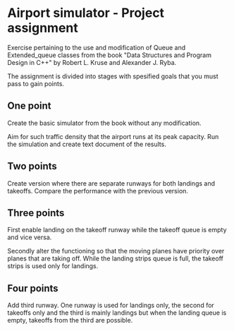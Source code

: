 # Airport simulator - Project assignment

Exercise pertaining to the use and modification of Queue and Extended_queue classes from 
the book "Data Structures and Program Design in C++" by Robert L. Kruse and Alexander J. Ryba.

The assignment is divided into stages with spesified goals that you must pass to gain points.

## One point

Create the basic simulator from the book without any modification. 

Aim for such traffic density that the airport runs at its peak capacity. Run the simulation and 
create text document of the results.

## Two points

Create version where there are separate runways for both landings and takeoffs. Compare the 
performance with the previous version.

## Three points

First enable landing on the takeoff runway while the takeoff queue is empty and vice versa.

Secondly alter the functioning so that the moving planes have priority over planes that are
taking off. While the landing strips queue is full, the takeoff strips is used only for landings.

## Four points

Add third runway. One runway is used for landings only, the second for takeoffs only and the third
is mainly landings but when the landing queue is empty, takeoffs from the third are possible.